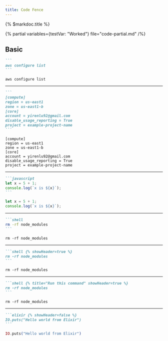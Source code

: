 ```yaml
---
title: Code Fence
---
```


{% $markdoc.title %}

{% partial variables={testVar: "Worked"} file="code-partial.md" /%}

## Basic

`````markdown {% title="One line, no props specified" %}
```
aws configure list
```
`````

```
aws configure list
```

---


`````markdown {% title="Multiple lines, no props specified" %}
```
[compute]
region = us-east1
zone = us-east1-b
[core]
account = yirenlu92@gmail.com
disable_usage_reporting = True
project = example-project-name
```
`````

```
[compute]
region = us-east1
zone = us-east1-b
[core]
account = yirenlu92@gmail.com
disable_usage_reporting = True
project = example-project-name
```

---

`````markdown {% title="Language specified" %}
```javascript
let x = 5 + 1;
console.log(`x is ${x}`);
```
`````

```javascript
let x = 5 + 1;
console.log(`x is ${x}`);
```

---

`````markdown {% title="languges 'shell', 'sh' and 'bash' hide header by default" %}
```shell
rm -rf node_modules
```
`````

```shell
rm -rf node_modules
```

---

`````markdown {% title="Force header to show up" %}
```shell {% showHeader=true %}
rm -rf node_modules
```
`````

```shell {% showHeader=true %}
rm -rf node_modules
```

---

`````markdown {% title="Specify a title (will display instead language)" %}
```shell {% title="Run this command" showHeader=true %}
rm -rf node_modules
```
`````

```shell {% title="Run this command" showHeader=true %}
rm -rf node_modules
```

---

`````markdown {% title="Force header to hide" %}
```elixir {% showHeader=false %}
IO.puts("Hello world from Elixir")
```
`````

```elixir {% showHeader=false %}
IO.puts("Hello world from Elixir")
```
